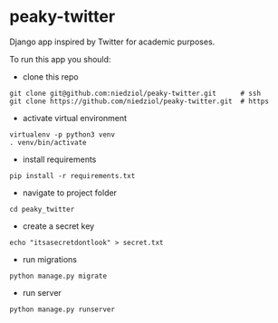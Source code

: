 # peaky-twitter

Django app inspired by Twitter for academic purposes.

To run this app you should:
* clone this repo
```
git clone git@github.com:niedziol/peaky-twitter.git      # ssh
git clone https://github.com/niedziol/peaky-twitter.git  # https
```

* activate virtual environment
```
virtualenv -p python3 venv
. venv/bin/activate
```

* install requirements
```
pip install -r requirements.txt
```

* navigate to project folder
```
cd peaky_twitter
```

* create a secret key
```
echo "itsasecretdontlook" > secret.txt
```

* run migrations
```
python manage.py migrate
```

* run server
```
python manage.py runserver
```
